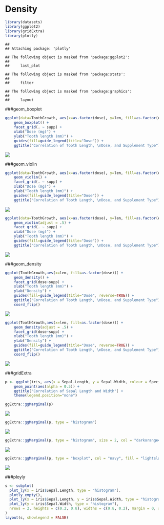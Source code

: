 # Density


```r
library(datasets)
library(ggplot2)
library(gridExtra)
library(plotly)
```

```
## 
## Attaching package: 'plotly'
```

```
## The following object is masked from 'package:ggplot2':
## 
##     last_plot
```

```
## The following object is masked from 'package:stats':
## 
##     filter
```

```
## The following object is masked from 'package:graphics':
## 
##     layout
```

###geom_boxplot


```r
ggplot(data=ToothGrowth, aes(x=as.factor(dose), y=len, fill=as.factor(dose))) +
    geom_boxplot() +   
    facet_grid(. ~ supp) +   
    xlab("Dose (mg)") +
    ylab("Tooth length (mm)") +
    guides(fill=guide_legend(title="Dose")) + 
    ggtitle("Correlation of Tooth Length, \nDose, and Supplement Type")
```

![](Density_files/figure-html/unnamed-chunk-2-1.png)<!-- -->

###geom_violin


```r
ggplot(data=ToothGrowth, aes(x=as.factor(dose), y=len, fill=as.factor(dose))) +
    geom_violin() +   
    facet_grid(. ~ supp) +   
    xlab("Dose (mg)") +
    ylab("Tooth length (mm)") +
    guides(fill=guide_legend(title="Dose")) + 
    ggtitle("Correlation of Tooth Length, \nDose, and Supplement Type")
```

![](Density_files/figure-html/unnamed-chunk-3-1.png)<!-- -->

```r
ggplot(data=ToothGrowth, aes(x=as.factor(dose), y=len, fill=as.factor(dose))) +
    geom_violin(adjust = .5) +   
    facet_grid(. ~ supp) +   
    xlab("Dose (mg)") +
    ylab("Tooth length (mm)") +
    guides(fill=guide_legend(title="Dose")) + 
    ggtitle("Correlation of Tooth Length, \nDose, and Supplement Type")
```

![](Density_files/figure-html/unnamed-chunk-3-2.png)<!-- -->

###geom_density


```r
ggplot(ToothGrowth,aes(x=len, fill=as.factor(dose))) +
    geom_density() + 
    facet_grid(dose~supp) +
    xlab("Tooth length (mm)") +
    ylab("Density") +
    guides(fill=guide_legend(title="Dose", reverse=TRUE)) + 
    ggtitle("Correlation of Tooth Length, \nDose, and Supplement Type") + 
    coord_flip()
```

![](Density_files/figure-html/unnamed-chunk-4-1.png)<!-- -->

```r
ggplot(ToothGrowth,aes(x=len, fill=as.factor(dose))) +
    geom_density(adjust = .5) + 
    facet_grid(dose~supp) +
    xlab("Tooth length (mm)") +
    ylab("Density") +
    guides(fill=guide_legend(title="Dose", reverse=TRUE)) + 
    ggtitle("Correlation of Tooth Length, \nDose, and Supplement Type") + 
    coord_flip()
```

![](Density_files/figure-html/unnamed-chunk-4-2.png)<!-- -->

###gridExtra


```r
p <- ggplot(iris, aes(x = Sepal.Length, y = Sepal.Width, colour = Species)) + 
    geom_point(aes(alpha = 0.5)) + 
    ggtitle("Correlation of Sepal Length and Width") + 
    theme(legend.position="none")

ggExtra::ggMarginal(p)
```

![](Density_files/figure-html/unnamed-chunk-5-1.png)<!-- -->

```r
ggExtra::ggMarginal(p, type = "histogram")
```

![](Density_files/figure-html/unnamed-chunk-5-2.png)<!-- -->

```r
ggExtra::ggMarginal(p, type = "histogram", size = 2, col = "darkorange4", fill = "gold")
```

![](Density_files/figure-html/unnamed-chunk-5-3.png)<!-- -->

```r
ggExtra::ggMarginal(p, type = "boxplot", col = "navy", fill = "lightslateblue")
```

![](Density_files/figure-html/unnamed-chunk-5-4.png)<!-- -->

###ployly


```r
s <- subplot(
  plot_ly(x = iris$Sepal.Length, type = "histogram"),
  plotly_empty(),
  plot_ly(x = iris$Sepal.Length, y = iris$Sepal.Width, type = "histogram2dcontour"),
  plot_ly(y = iris$Sepal.Width, type = "histogram"),
  nrows = 2, heights = c(0.2, 0.8), widths = c(0.8, 0.2), margin = 0, shareX = TRUE, shareY = TRUE, titleX = FALSE, titleY = FALSE
)
layout(s, showlegend = FALSE)
```

<!--html_preserve--><div id="htmlwidget-bcf5ddc8b9fadefb344c" style="width:672px;height:480px;" class="plotly html-widget"></div>
<script type="application/json" data-for="htmlwidget-bcf5ddc8b9fadefb344c">{"x":{"data":[{"x":[5.1,4.9,4.7,4.6,5,5.4,4.6,5,4.4,4.9,5.4,4.8,4.8,4.3,5.8,5.7,5.4,5.1,5.7,5.1,5.4,5.1,4.6,5.1,4.8,5,5,5.2,5.2,4.7,4.8,5.4,5.2,5.5,4.9,5,5.5,4.9,4.4,5.1,5,4.5,4.4,5,5.1,4.8,5.1,4.6,5.3,5,7,6.4,6.9,5.5,6.5,5.7,6.3,4.9,6.6,5.2,5,5.9,6,6.1,5.6,6.7,5.6,5.8,6.2,5.6,5.9,6.1,6.3,6.1,6.4,6.6,6.8,6.7,6,5.7,5.5,5.5,5.8,6,5.4,6,6.7,6.3,5.6,5.5,5.5,6.1,5.8,5,5.6,5.7,5.7,6.2,5.1,5.7,6.3,5.8,7.1,6.3,6.5,7.6,4.9,7.3,6.7,7.2,6.5,6.4,6.8,5.7,5.8,6.4,6.5,7.7,7.7,6,6.9,5.6,7.7,6.3,6.7,7.2,6.2,6.1,6.4,7.2,7.4,7.9,6.4,6.3,6.1,7.7,6.3,6.4,6,6.9,6.7,6.9,5.8,6.8,6.7,6.7,6.3,6.5,6.2,5.9],"type":"histogram","marker":{"fillcolor":"rgba(31,119,180,1)","color":"rgba(31,119,180,1)","line":{"color":"transparent"}},"xaxis":"x","yaxis":"y"},{"type":"scatter","mode":"markers","marker":{"fillcolor":"rgba(31,119,180,1)","color":"rgba(255,127,14,1)","line":{"color":"transparent"}},"xaxis":"x2","yaxis":"y"},{"colorbar":{"title":"","ticklen":2},"colorscale":[["0","rgb(68,1,84)"],["0.0416666666666667","rgb(70,19,97)"],["0.0833333333333333","rgb(72,32,111)"],["0.125","rgb(71,45,122)"],["0.166666666666667","rgb(68,58,128)"],["0.208333333333333","rgb(64,70,135)"],["0.25","rgb(60,82,138)"],["0.291666666666667","rgb(56,93,140)"],["0.333333333333333","rgb(49,104,142)"],["0.375","rgb(46,114,142)"],["0.416666666666667","rgb(42,123,142)"],["0.458333333333333","rgb(38,133,141)"],["0.5","rgb(37,144,140)"],["0.541666666666667","rgb(33,154,138)"],["0.583333333333333","rgb(39,164,133)"],["0.625","rgb(47,174,127)"],["0.666666666666667","rgb(53,183,121)"],["0.708333333333333","rgb(79,191,110)"],["0.75","rgb(98,199,98)"],["0.791666666666667","rgb(119,207,85)"],["0.833333333333333","rgb(147,214,70)"],["0.875","rgb(172,220,52)"],["0.916666666666667","rgb(199,225,42)"],["0.958333333333333","rgb(226,228,40)"],["1","rgb(253,231,37)"]],"showscale":true,"x":[5.1,4.9,4.7,4.6,5,5.4,4.6,5,4.4,4.9,5.4,4.8,4.8,4.3,5.8,5.7,5.4,5.1,5.7,5.1,5.4,5.1,4.6,5.1,4.8,5,5,5.2,5.2,4.7,4.8,5.4,5.2,5.5,4.9,5,5.5,4.9,4.4,5.1,5,4.5,4.4,5,5.1,4.8,5.1,4.6,5.3,5,7,6.4,6.9,5.5,6.5,5.7,6.3,4.9,6.6,5.2,5,5.9,6,6.1,5.6,6.7,5.6,5.8,6.2,5.6,5.9,6.1,6.3,6.1,6.4,6.6,6.8,6.7,6,5.7,5.5,5.5,5.8,6,5.4,6,6.7,6.3,5.6,5.5,5.5,6.1,5.8,5,5.6,5.7,5.7,6.2,5.1,5.7,6.3,5.8,7.1,6.3,6.5,7.6,4.9,7.3,6.7,7.2,6.5,6.4,6.8,5.7,5.8,6.4,6.5,7.7,7.7,6,6.9,5.6,7.7,6.3,6.7,7.2,6.2,6.1,6.4,7.2,7.4,7.9,6.4,6.3,6.1,7.7,6.3,6.4,6,6.9,6.7,6.9,5.8,6.8,6.7,6.7,6.3,6.5,6.2,5.9],"y":[3.5,3,3.2,3.1,3.6,3.9,3.4,3.4,2.9,3.1,3.7,3.4,3,3,4,4.4,3.9,3.5,3.8,3.8,3.4,3.7,3.6,3.3,3.4,3,3.4,3.5,3.4,3.2,3.1,3.4,4.1,4.2,3.1,3.2,3.5,3.6,3,3.4,3.5,2.3,3.2,3.5,3.8,3,3.8,3.2,3.7,3.3,3.2,3.2,3.1,2.3,2.8,2.8,3.3,2.4,2.9,2.7,2,3,2.2,2.9,2.9,3.1,3,2.7,2.2,2.5,3.2,2.8,2.5,2.8,2.9,3,2.8,3,2.9,2.6,2.4,2.4,2.7,2.7,3,3.4,3.1,2.3,3,2.5,2.6,3,2.6,2.3,2.7,3,2.9,2.9,2.5,2.8,3.3,2.7,3,2.9,3,3,2.5,2.9,2.5,3.6,3.2,2.7,3,2.5,2.8,3.2,3,3.8,2.6,2.2,3.2,2.8,2.8,2.7,3.3,3.2,2.8,3,2.8,3,2.8,3.8,2.8,2.8,2.6,3,3.4,3.1,3,3.1,3.1,3.1,2.7,3.2,3.3,3,2.5,3,3.4,3],"type":"histogram2dcontour","xaxis":"x","yaxis":"y2"},{"y":[3.5,3,3.2,3.1,3.6,3.9,3.4,3.4,2.9,3.1,3.7,3.4,3,3,4,4.4,3.9,3.5,3.8,3.8,3.4,3.7,3.6,3.3,3.4,3,3.4,3.5,3.4,3.2,3.1,3.4,4.1,4.2,3.1,3.2,3.5,3.6,3,3.4,3.5,2.3,3.2,3.5,3.8,3,3.8,3.2,3.7,3.3,3.2,3.2,3.1,2.3,2.8,2.8,3.3,2.4,2.9,2.7,2,3,2.2,2.9,2.9,3.1,3,2.7,2.2,2.5,3.2,2.8,2.5,2.8,2.9,3,2.8,3,2.9,2.6,2.4,2.4,2.7,2.7,3,3.4,3.1,2.3,3,2.5,2.6,3,2.6,2.3,2.7,3,2.9,2.9,2.5,2.8,3.3,2.7,3,2.9,3,3,2.5,2.9,2.5,3.6,3.2,2.7,3,2.5,2.8,3.2,3,3.8,2.6,2.2,3.2,2.8,2.8,2.7,3.3,3.2,2.8,3,2.8,3,2.8,3.8,2.8,2.8,2.6,3,3.4,3.1,3,3.1,3.1,3.1,2.7,3.2,3.3,3,2.5,3,3.4,3],"type":"histogram","orientation":"h","marker":{"fillcolor":"rgba(31,119,180,1)","color":"rgba(214,39,40,1)","line":{"color":"transparent"}},"xaxis":"x2","yaxis":"y2"}],"layout":{"xaxis":{"domain":[0,0.8],"anchor":"y2"},"xaxis2":{"domain":[0.8,1],"showticklabels":false,"showgrid":false,"zeroline":false,"anchor":"y2"},"yaxis2":{"domain":[0,0.8],"anchor":"x"},"yaxis":{"domain":[0.8,1],"showticklabels":false,"showgrid":false,"zeroline":false,"anchor":"x"},"margin":{"b":40,"l":60,"t":25,"r":10},"hovermode":"closest","showlegend":false},"config":{"modeBarButtonsToAdd":[{"name":"Collaborate","icon":{"width":1000,"ascent":500,"descent":-50,"path":"M487 375c7-10 9-23 5-36l-79-259c-3-12-11-23-22-31-11-8-22-12-35-12l-263 0c-15 0-29 5-43 15-13 10-23 23-28 37-5 13-5 25-1 37 0 0 0 3 1 7 1 5 1 8 1 11 0 2 0 4-1 6 0 3-1 5-1 6 1 2 2 4 3 6 1 2 2 4 4 6 2 3 4 5 5 7 5 7 9 16 13 26 4 10 7 19 9 26 0 2 0 5 0 9-1 4-1 6 0 8 0 2 2 5 4 8 3 3 5 5 5 7 4 6 8 15 12 26 4 11 7 19 7 26 1 1 0 4 0 9-1 4-1 7 0 8 1 2 3 5 6 8 4 4 6 6 6 7 4 5 8 13 13 24 4 11 7 20 7 28 1 1 0 4 0 7-1 3-1 6-1 7 0 2 1 4 3 6 1 1 3 4 5 6 2 3 3 5 5 6 1 2 3 5 4 9 2 3 3 7 5 10 1 3 2 6 4 10 2 4 4 7 6 9 2 3 4 5 7 7 3 2 7 3 11 3 3 0 8 0 13-1l0-1c7 2 12 2 14 2l218 0c14 0 25-5 32-16 8-10 10-23 6-37l-79-259c-7-22-13-37-20-43-7-7-19-10-37-10l-248 0c-5 0-9-2-11-5-2-3-2-7 0-12 4-13 18-20 41-20l264 0c5 0 10 2 16 5 5 3 8 6 10 11l85 282c2 5 2 10 2 17 7-3 13-7 17-13z m-304 0c-1-3-1-5 0-7 1-1 3-2 6-2l174 0c2 0 4 1 7 2 2 2 4 4 5 7l6 18c0 3 0 5-1 7-1 1-3 2-6 2l-173 0c-3 0-5-1-8-2-2-2-4-4-4-7z m-24-73c-1-3-1-5 0-7 2-2 3-2 6-2l174 0c2 0 5 0 7 2 3 2 4 4 5 7l6 18c1 2 0 5-1 6-1 2-3 3-5 3l-174 0c-3 0-5-1-7-3-3-1-4-4-5-6z"},"click":"function(gd) { \n        // is this being viewed in RStudio?\n        if (location.search == '?viewer_pane=1') {\n          alert('To learn about plotly for collaboration, visit:\\n https://cpsievert.github.io/plotly_book/plot-ly-for-collaboration.html');\n        } else {\n          window.open('https://cpsievert.github.io/plotly_book/plot-ly-for-collaboration.html', '_blank');\n        }\n      }"}],"modeBarButtonsToRemove":["sendDataToCloud"]},"source":"A","subplot":true,"base_url":"https://plot.ly"},"evals":["config.modeBarButtonsToAdd.0.click"],"jsHooks":[]}</script><!--/html_preserve-->

